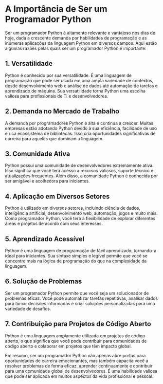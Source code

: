 # A Importância de Ser um Programador Python
Ser um programador Python é altamente relevante e vantajoso nos dias de hoje, dada a crescente demanda por habilidades de programação e as inúmeras aplicações da linguagem Python em diversos campos. Aqui estão algumas razões pelas quais ser um programador Python é importante:

## 1. Versatilidade
Python é conhecido por sua versatilidade. É uma linguagem de programação que pode ser usada em uma ampla variedade de contextos, desde desenvolvimento web e análise de dados até automação de tarefas e aprendizado de máquina. Sua versatilidade torna Python uma escolha valiosa para profissionais de TI e desenvolvedores.

## 2. Demanda no Mercado de Trabalho
A demanda por programadores Python é alta e continua a crescer. Muitas empresas estão adotando Python devido à sua eficiência, facilidade de uso e rica ecossistema de bibliotecas. Isso cria oportunidades significativas de carreira para aqueles que dominam a linguagem.

## 3. Comunidade Ativa
Python possui uma comunidade de desenvolvedores extremamente ativa. Isso significa que você terá acesso a recursos valiosos, suporte técnico e atualizações frequentes. Além disso, a comunidade Python é conhecida por ser amigável e acolhedora para iniciantes.

## 4. Aplicação em Diversos Setores
Python é utilizado em diversos setores, incluindo ciência de dados, inteligência artificial, desenvolvimento web, automação, jogos e muito mais. Como programador Python, você terá a flexibilidade de explorar diferentes áreas e projetos de acordo com seus interesses.

## 5. Aprendizado Acessível
Python é uma linguagem de programação de fácil aprendizado, tornando-a ideal para iniciantes. Sua sintaxe simples e legível permite que você se concentre mais na lógica de programação do que na complexidade da linguagem.

## 6. Solução de Problemas
Ser um programador Python permite que você seja um solucionador de problemas eficaz. Você pode automatizar tarefas repetitivas, analisar dados para tomar decisões informadas e criar soluções personalizadas para uma variedade de desafios.

## 7. Contribuição para Projetos de Código Aberto
Python é uma linguagem amplamente utilizada em projetos de código aberto, o que significa que você pode contribuir para comunidades de código aberto e colaborar em projetos que têm impacto global.

Em resumo, ser um programador Python não apenas abre portas para oportunidades de carreira emocionantes, mas também capacita você a resolver problemas de forma eficaz, aprender continuamente e contribuir para uma comunidade global de desenvolvedores. É uma habilidade valiosa que pode ser aplicada em muitos aspectos da vida profissional e pessoal.